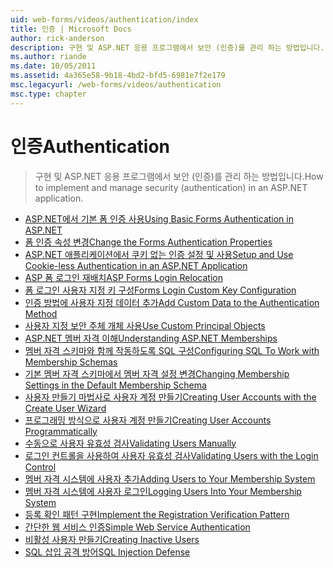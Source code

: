 ```yaml
---
uid: web-forms/videos/authentication/index
title: 인증 | Microsoft Docs
author: rick-anderson
description: 구현 및 ASP.NET 응용 프로그램에서 보안 (인증)를 관리 하는 방법입니다.
ms.author: riande
ms.date: 10/05/2011
ms.assetid: 4a365e58-9b18-4bd2-bfd5-6981e7f2e179
msc.legacyurl: /web-forms/videos/authentication
msc.type: chapter
---
```

<a name="authentication"></a><span data-ttu-id="1f5c7-103">인증</span><span class="sxs-lookup"><span data-stu-id="1f5c7-103">Authentication</span></span>
====================
> <span data-ttu-id="1f5c7-104">구현 및 ASP.NET 응용 프로그램에서 보안 (인증)를 관리 하는 방법입니다.</span><span class="sxs-lookup"><span data-stu-id="1f5c7-104">How to implement and manage security (authentication) in an ASP.NET application.</span></span>


- [<span data-ttu-id="1f5c7-105">ASP.NET에서 기본 폼 인증 사용</span><span class="sxs-lookup"><span data-stu-id="1f5c7-105">Using Basic Forms Authentication in ASP.NET</span></span>](using-basic-forms-authentication-in-aspnet.md)
- [<span data-ttu-id="1f5c7-106">폼 인증 속성 변경</span><span class="sxs-lookup"><span data-stu-id="1f5c7-106">Change the Forms Authentication Properties</span></span>](how-to-change-the-forms-authentication-properties.md)
- [<span data-ttu-id="1f5c7-107">ASP.NET 애플리케이션에서 쿠키 없는 인증 설정 및 사용</span><span class="sxs-lookup"><span data-stu-id="1f5c7-107">Setup and Use Cookie-less Authentication in an ASP.NET Application</span></span>](how-to-setup-and-use-cookie-less-authentication-in-an-aspnet-application.md)
- [<span data-ttu-id="1f5c7-108">ASP 폼 로그인 재배치</span><span class="sxs-lookup"><span data-stu-id="1f5c7-108">ASP Forms Login Relocation</span></span>](asp-forms-login-relocation.md)
- [<span data-ttu-id="1f5c7-109">폼 로그인 사용자 지정 키 구성</span><span class="sxs-lookup"><span data-stu-id="1f5c7-109">Forms Login Custom Key Configuration</span></span>](forms-login-custom-key-configuration.md)
- [<span data-ttu-id="1f5c7-110">인증 방법에 사용자 지정 데이터 추가</span><span class="sxs-lookup"><span data-stu-id="1f5c7-110">Add Custom Data to the Authentication Method</span></span>](add-custom-data-to-the-authentication-method.md)
- [<span data-ttu-id="1f5c7-111">사용자 지정 보안 주체 개체 사용</span><span class="sxs-lookup"><span data-stu-id="1f5c7-111">Use Custom Principal Objects</span></span>](use-custom-principal-objects.md)
- [<span data-ttu-id="1f5c7-112">ASP.NET 멤버 자격 이해</span><span class="sxs-lookup"><span data-stu-id="1f5c7-112">Understanding ASP.NET Memberships</span></span>](understanding-aspnet-memberships.md)
- [<span data-ttu-id="1f5c7-113">멤버 자격 스키마와 함께 작동하도록 SQL 구성</span><span class="sxs-lookup"><span data-stu-id="1f5c7-113">Configuring SQL To Work with Membership Schemas</span></span>](configuring-sql-to-work-with-membership-schemas.md)
- [<span data-ttu-id="1f5c7-114">기본 멤버 자격 스키마에서 멤버 자격 설정 변경</span><span class="sxs-lookup"><span data-stu-id="1f5c7-114">Changing Membership Settings in the Default Membership Schema</span></span>](changing-membership-settings-in-the-default-membership-schema.md)
- [<span data-ttu-id="1f5c7-115">사용자 만들기 마법사로 사용자 계정 만들기</span><span class="sxs-lookup"><span data-stu-id="1f5c7-115">Creating User Accounts with the Create User Wizard</span></span>](creating-user-accounts-with-the-create-user-wizard.md)
- [<span data-ttu-id="1f5c7-116">프로그래밍 방식으로 사용자 계정 만들기</span><span class="sxs-lookup"><span data-stu-id="1f5c7-116">Creating User Accounts Programmatically</span></span>](creating-user-accounts-programmatically.md)
- [<span data-ttu-id="1f5c7-117">수동으로 사용자 유효성 검사</span><span class="sxs-lookup"><span data-stu-id="1f5c7-117">Validating Users Manually</span></span>](validating-users-manually.md)
- [<span data-ttu-id="1f5c7-118">로그인 컨트롤을 사용하여 사용자 유효성 검사</span><span class="sxs-lookup"><span data-stu-id="1f5c7-118">Validating Users with the Login Control</span></span>](validating-users-with-the-login-control.md)
- [<span data-ttu-id="1f5c7-119">멤버 자격 시스템에 사용자 추가</span><span class="sxs-lookup"><span data-stu-id="1f5c7-119">Adding Users to Your Membership System</span></span>](adding-users-to-your-membership-system.md)
- [<span data-ttu-id="1f5c7-120">멤버 자격 시스템에 사용자 로그인</span><span class="sxs-lookup"><span data-stu-id="1f5c7-120">Logging Users Into Your Membership System</span></span>](logging-users-into-your-membership-system.md)
- [<span data-ttu-id="1f5c7-121">등록 확인 패턴 구현</span><span class="sxs-lookup"><span data-stu-id="1f5c7-121">Implement the Registration Verification Pattern</span></span>](implement-the-registration-verification-pattern.md)
- [<span data-ttu-id="1f5c7-122">간단한 웹 서비스 인증</span><span class="sxs-lookup"><span data-stu-id="1f5c7-122">Simple Web Service Authentication</span></span>](simple-web-service-authentication.md)
- [<span data-ttu-id="1f5c7-123">비활성 사용자 만들기</span><span class="sxs-lookup"><span data-stu-id="1f5c7-123">Creating Inactive Users</span></span>](creating-inactive-users.md)
- [<span data-ttu-id="1f5c7-124">SQL 삽입 공격 방어</span><span class="sxs-lookup"><span data-stu-id="1f5c7-124">SQL Injection Defense</span></span>](sql-injection-defense.md)
